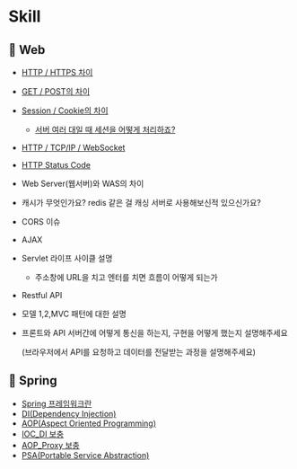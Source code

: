 # Skill



## 📌 Web

- [HTTP / HTTPS 차이](https://github.com/jisicTank/Skill/blob/master/WEB/HTTP%20%26%20HTTPS.md)

- [GET / POST의 차이](https://github.com/jisicTank/Skill/blob/master/WEB/GET%20%26%20POST.md)

- [Session / Cookie의 차이](https://github.com/jisicTank/Skill/blob/master/WEB/%EC%BF%A0%ED%82%A4(Cookie)%20%26%20%EC%84%B8%EC%85%98(Session).md)
  
  - [서버 여러 대일 때 세션을 어떻게 처리하죠?](https://github.com/jisicTank/Skill/blob/master/WEB/%EB%8B%A4%EC%A4%91%20%EC%84%9C%EB%B2%84%20%ED%99%98%EA%B2%BD%EC%97%90%EC%84%9C%20Session%20%EA%B3%B5%EC%9C%A0%EB%B2%95.md)
  
- [HTTP / TCP/IP / WebSocket](https://github.com/jisicTank/Skill/blob/master/WEB/HTTP%20%26%20TCPIP%20%26%20WebSocket.md)

- [HTTP Status Code](https://github.com/gyoogle/tech-interview-for-developer/blob/master/Web/HTTP%20status%20code.md)

- Web Server(웹서버)와 WAS의 차이

- 캐시가 무엇인가요? redis 같은 걸 캐싱 서버로 사용해보신적 있으신가요?

- CORS 이슈

- AJAX

- Servlet 라이프 사이클 설명
  
  - 주소창에 URL을 치고 엔터를 치면 흐름이 어떻게 되는가
  
- Restful API

- 모델 1,2,MVC 패턴에 대한 설명

- 프론트와 API 서버간에 어떻게 통신을 하는지, 구현을 어떻게 했는지 설명해주세요

  (브라우저에서 API를 요청하고 데이터를 전달받는 과정을 설명해주세요)



## 📌 Spring

* [Spring 프레임워크란](https://github.com/jisicTank/Skill/blob/master/Spring/Spring%ED%94%84%EB%A0%88%EC%9E%84%EC%9B%8C%ED%81%AC%EB%9E%80.md)
* [DI(Dependency Injection)](https://github.com/jisicTank/Skill/blob/master/Spring/DI.md)
* [AOP(Aspect Oriented Programming)](https://github.com/jisicTank/Skill/blob/master/Spring/AOP.md)
* [IOC_DI 보충](https://github.com/jisicTank/Skill/blob/master/Spring/IoC_DI_%EB%B3%B4%EC%B6%A9.md)
* [AOP_Proxy 보충](https://github.com/jisicTank/Skill/blob/master/Spring/AOP_%EB%B3%B4%EC%B6%A9.md)
* [PSA(Portable Service Abstraction)](https://github.com/jisicTank/Skill/blob/master/Spring/PSA.md)